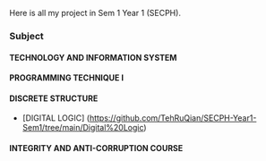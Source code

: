 Here is all my project in Sem 1 Year 1 (SECPH).
### Subject
#### TECHNOLOGY AND INFORMATION SYSTEM
#### PROGRAMMING TECHNIQUE I
#### DISCRETE STRUCTURE
* [DIGITAL LOGIC] (https://github.com/TehRuQian/SECPH-Year1-Sem1/tree/main/Digital%20Logic)
#### INTEGRITY AND ANTI-CORRUPTION COURSE
